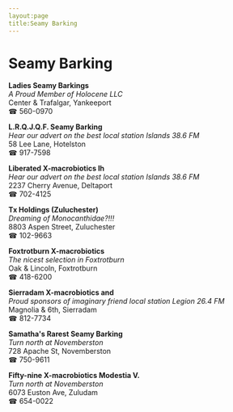 ```yaml
---
layout:page
title:Seamy Barking
---
```

# Seamy Barking

**Ladies Seamy Barkings**  
_A Proud Member of Holocene LLC_  
Center & Trafalgar, Yankeeport  
☎ 560-0970



**L.R.Q.J.Q.F. Seamy Barking**  
_Hear our advert on the best local station Islands 38.6 FM_  
58 Lee Lane, Hotelston  
☎ 917-7598



**Liberated X-macrobiotics Ih**  
_Hear our advert on the best local station Islands 38.6 FM_  
2237 Cherry Avenue, Deltaport  
☎ 702-4125



**Tx Holdings (Zuluchester)**  
_Dreaming of Monocanthidae?!!!_  
8803 Aspen Street, Zuluchester  
☎ 102-9663



**Foxtrotburn X-macrobiotics**  
_The nicest selection in Foxtrotburn_  
Oak & Lincoln, Foxtrotburn  
☎ 418-6200



**Sierradam X-macrobiotics and**  
_Proud sponsors of imaginary friend local station Legion 26.4 FM_  
Magnolia & 6th, Sierradam  
☎ 812-7734



**Samatha's Rarest Seamy Barking**  
_Turn north at Novemberston_  
728 Apache St, Novemberston  
☎ 750-9611



**Fifty-nine X-macrobiotics Modestia V.**  
_Turn north at Novemberston_  
6073 Euston Ave, Zuludam  
☎ 654-0022



